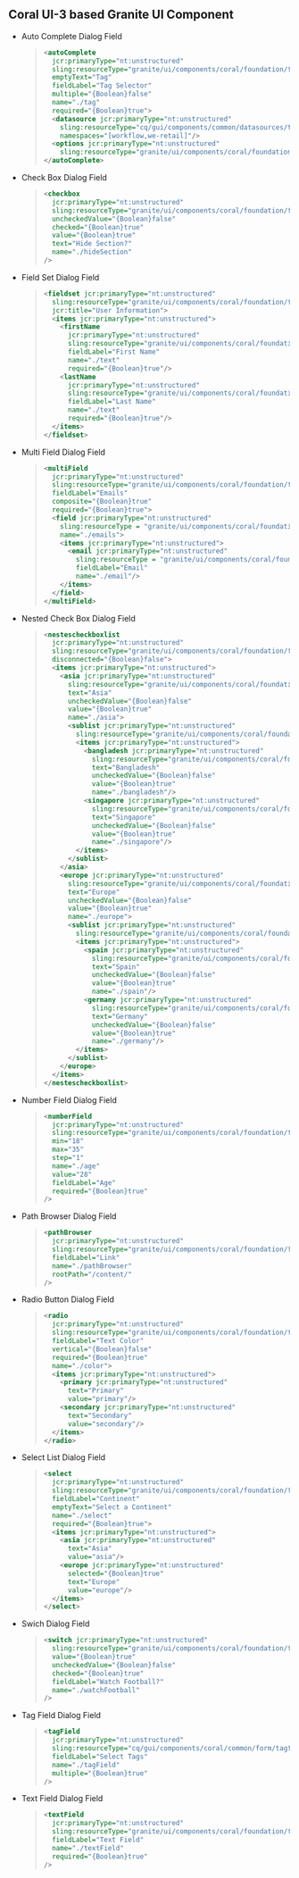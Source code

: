 ## Coral UI-3 based Granite UI Component

- Auto Complete Dialog Field

  > ```xml
  > <autoComplete
  >   jcr:primaryType="nt:unstructured"
  >   sling:resourceType="granite/ui/components/coral/foundation/form/autocomplete"
  >   emptyText="Tag"
  >   fieldLabel="Tag Selector"
  >   multiple="{Boolean}false"
  >   name="./tag"
  >   required="{Boolean}true">
  >   <datasource jcr:primaryType="nt:unstructured"
  >     sling:resourceType="cq/gui/components/common/datasources/tags"
  >     namespaces="[workflow,we-retail]"/>
  >   <options jcr:primaryType="nt:unstructured"
  >     sling:resourceType="granite/ui/components/coral/foundation/form/autocomplete/list"/>
  > </autoComplete>

- Check Box Dialog Field

  > ```xml
  > <checkbox
  >   jcr:primaryType="nt:unstructured"
  >   sling:resourceType="granite/ui/components/coral/foundation/form/checkbox"
  >   uncheckedValue="{Boolean}false"
  >   checked="{Boolean}true"
  >   value="{Boolean}true"
  >   text="Hide Section?"
  >   name="./hideSection"
  > />

- Field Set Dialog Field

  > ```xml
  > <fieldset jcr:primaryType="nt:unstructured"
  >   sling:resourceType="granite/ui/components/coral/foundation/form/fieldset"
  >   jcr:title="User Information">
  >   <items jcr:primaryType="nt:unstructured">
  >     <firstName
  >       jcr:primaryType="nt:unstructured"
  >       sling:resourceType="granite/ui/components/coral/foundation/form/textfield"
  >       fieldLabel="First Name"
  >       name="./text"
  >       required="{Boolean}true"/>
  >     <lastName
  >       jcr:primaryType="nt:unstructured"
  >       sling:resourceType="granite/ui/components/coral/foundation/form/textfield"
  >       fieldLabel="Last Name"
  >       name="./text"
  >       required="{Boolean}true"/>
  >   </items>
  > </fieldset>

- Multi Field Dialog Field

  > ```xml
  > <multiField
  >   jcr:primaryType="nt:unstructured"
  >   sling:resourceType="granite/ui/components/coral/foundation/form/multifield"
  >   fieldLabel="Emails"
  >   composite="{Boolean}true"
  >   required="{Boolean}true">
  >   <field jcr:primaryType="nt:unstructured"
  >     sling:resourceType = "granite/ui/components/coral/foundation/container"
  >     name="./emails">
  >     <items jcr:primaryType="nt:unstructured">
  >       <email jcr:primaryType="nt:unstructured"
  >         sling:resourceType = "granite/ui/components/coral/foundation/form/textfield"
  >         fieldLabel="Email"
  >         name="./email"/>
  >     </items>
  >   </field>
  > </multiField>

- Nested Check Box Dialog Field

  > ```xml
  > <nestescheckboxlist
  >   jcr:primaryType="nt:unstructured"
  >   sling:resourceType="granite/ui/components/coral/foundation/form/nestedcheckboxlist"
  >   disconnected="{Boolean}false">
  >   <items jcr:primaryType="nt:unstructured">
  >     <asia jcr:primaryType="nt:unstructured"
  >       sling:resourceType="granite/ui/components/coral/foundation/form/checkbox"
  >       text="Asia"
  >       uncheckedValue="{Boolean}false"
  >       value="{Boolean}true"
  >       name="./asia">
  >       <sublist jcr:primaryType="nt:unstructured"
  >         sling:resourceType="granite/ui/components/coral/foundation/form/nestedcheckboxlist">
  >         <items jcr:primaryType="nt:unstructured">
  >           <bangladesh jcr:primaryType="nt:unstructured"
  >             sling:resourceType="granite/ui/components/coral/foundation/form/checkbox"
  >             text="Bangladesh"
  >             uncheckedValue="{Boolean}false"
  >             value="{Boolean}true"
  >             name="./bangladesh"/>
  >           <singapore jcr:primaryType="nt:unstructured"
  >             sling:resourceType="granite/ui/components/coral/foundation/form/checkbox"
  >             text="Singapore"
  >             uncheckedValue="{Boolean}false"
  >             value="{Boolean}true"
  >             name="./singapore"/>
  >         </items>
  >       </sublist>
  >     </asia>
  >     <europe jcr:primaryType="nt:unstructured"
  >       sling:resourceType="granite/ui/components/coral/foundation/form/checkbox"
  >       text="Europe"
  >       uncheckedValue="{Boolean}false"
  >       value="{Boolean}true"
  >       name="./europe">
  >       <sublist jcr:primaryType="nt:unstructured"
  >         sling:resourceType="granite/ui/components/coral/foundation/form/nestedcheckboxlist">
  >         <items jcr:primaryType="nt:unstructured">
  >           <spain jcr:primaryType="nt:unstructured"
  >             sling:resourceType="granite/ui/components/coral/foundation/form/checkbox"
  >             text="Spain"
  >             uncheckedValue="{Boolean}false"
  >             value="{Boolean}true"
  >             name="./spain"/>
  >           <germany jcr:primaryType="nt:unstructured"
  >             sling:resourceType="granite/ui/components/coral/foundation/form/checkbox"
  >             text="Germany"
  >             uncheckedValue="{Boolean}false"
  >             value="{Boolean}true"
  >             name="./germany"/>
  >         </items>
  >       </sublist>
  >     </europe>
  >   </items>
  > </nestescheckboxlist>

- Number Field Dialog Field

  > ```xml
  > <numberField 
  >   jcr:primaryType="nt:unstructured"
  >   sling:resourceType="granite/ui/components/coral/foundation/form/numberfield"
  >   min="18"
  >   max="35"
  >   step="1"
  >   name="./age"
  >   value="28"
  >   fieldLabel="Age"
  >   required="{Boolean}true"
  > />

- Path Browser Dialog Field

  > ```xml
  > <pathBrowser
  >   jcr:primaryType="nt:unstructured"
  >   sling:resourceType="granite/ui/components/coral/foundation/form/pathbrowser"
  >   fieldLabel="Link"
  >   name="./pathBrowser"
  >   rootPath="/content/"
  > />

- Radio Button Dialog Field

  > ```xml >}}
  > <radio
  >   jcr:primaryType="nt:unstructured"
  >   sling:resourceType="granite/ui/components/coral/foundation/form/radiogroup"
  >   fieldLabel="Text Color"
  >   vertical="{Boolean}false"
  >   required="{Boolean}true"
  >   name="./color">
  >   <items jcr:primaryType="nt:unstructured">
  >     <primary jcr:primaryType="nt:unstructured"
  >       text="Primary"
  >       value="primary"/>
  >     <secondary jcr:primaryType="nt:unstructured"
  >       text="Secondary"
  >       value="secondary"/>
  >   </items>
  > </radio>

- Select List Dialog Field

  > ```xml
  > <select
  >   jcr:primaryType="nt:unstructured"
  >   sling:resourceType="granite/ui/components/coral/foundation/form/select"
  >   fieldLabel="Continent"
  >   emptyText="Select a Continent"
  >   name="./select"
  >   required="{Boolean}true">
  >   <items jcr:primaryType="nt:unstructured">
  >     <asia jcr:primaryType="nt:unstructured"
  >       text="Asia"
  >       value="asia"/>
  >     <europe jcr:primaryType="nt:unstructured"
  >       selected="{Boolean}true"
  >       text="Europe"
  >       value="europe"/>
  >   </items>
  > </select>

- Swich Dialog Field

  > ```xml
  > <switch jcr:primaryType="nt:unstructured"
  >   sling:resourceType="granite/ui/components/coral/foundation/form/switch"
  >   value="{Boolean}true"
  >   uncheckedValue="{Boolean}false"
  >   checked="{Boolean}true"
  >   fieldLabel="Watch Football?"
  >   name="./watchFootball"
  > />

- Tag Field Dialog Field

  > ```xml
  > <tagField
  >   jcr:primaryType="nt:unstructured"
  >   sling:resourceType="cq/gui/components/coral/common/form/tagfield"
  >   fieldLabel="Select Tags"
  >   name="./tagField"
  >   multiple="{Boolean}true"
  > />

- Text Field Dialog Field

  > ```xml
  > <textField
  >   jcr:primaryType="nt:unstructured"
  >   sling:resourceType="granite/ui/components/coral/foundation/form/textfield"
  >   fieldLabel="Text Field"
  >   name="./textField"
  >   required="{Boolean}true"
  > />
